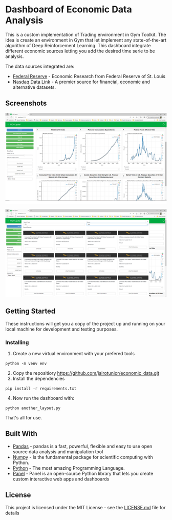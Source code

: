 # Dashboard of Economic Data Analysis

This is a custom implementation of Trading environment in Gym Toolkit. The idea is create an environment in Gym that let implement any state-of-the-art algorithm of Deep Reinforcement Learning.
This dashboard integrate different economic sources letting you add the desired time serie to be analysis.

The data sources integrated are:

* [Federal Reserve](https://fred.stlouisfed.org) - Economic Research from Federal Reserve of St. Louis
* [Nasdaq Data Link](https://data.nasdaq.com) - A premier source for financial, economic and alternative datasets.

## Screenshots

![alt text](./screenshots/screenshot1.png)

![alt text](./screenshots/screenshot2.png)

## Getting Started

These instructions will get you a copy of the project up and running on your local machine for development and testing purposes.

### Installing

1. Create a new virtual environment with your prefered tools
```
python -m venv env
```
2. Copy the repositiory https://github.com/jairotunior/economic_data.git
3. Install the dependencies

```
pip install -r requirements.txt
```
4. Now run the dashboard with:
```
python another_layout.py
```


That's all for use.

## Built With

* [Pandas](https://pandas.pydata.org) - pandas is a fast, powerful, flexible and easy to use open source data analysis and manipulation tool
* [Numpy](http://www.numpy.org/) - Is the fundamental package for scientific computing with Python.
* [Python](https://www.python.org/) - The most amazing Programming Language.
* [Panel](https://panel.holoviz.org) - Panel is an open-source Python library that lets you create custom interactive web apps and dashboards

## License

This project is licensed under the MIT License - see the [LICENSE.md](LICENSE.md) file for details
